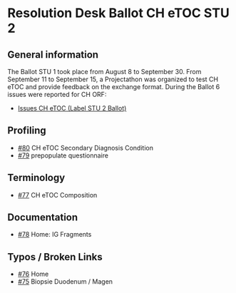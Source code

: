 # Resolution Desk Ballot CH eTOC STU 2

## General information
The Ballot STU 1 took place from August 8 to September 30. From September 11 to
September 15, a Projectathon was organized to test CH eTOC and provide feedback on the exchange format.
During the Ballot 6 issues were reported for CH ORF:
* [Issues CH eTOC (Label STU 2 Ballot)](https://github.com/hl7ch/ch-etoc/issues?q=is%3Aissue+is%3Aopen+label%3A%22STU+2+Ballot%22)

## Profiling
* [#80](https://github.com/hl7ch/ch-etoc/issues/80) CH eTOC Secondary Diagnosis Condition
* [#79](https://github.com/hl7ch/ch-etoc/issues/79) prepopulate questionnaire

## Terminology
* [#77](https://github.com/hl7ch/ch-etoc/issues/79) CH eTOC Composition

## Documentation
* [#78](https://github.com/hl7ch/ch-etoc/issues/78) Home: IG Fragments

## Typos / Broken Links
* [#76](https://github.com/hl7ch/ch-etoc/issues/76) Home
* [#75](https://github.com/hl7ch/ch-etoc/issues/75) Biopsie Duodenum / Magen

